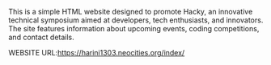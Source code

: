 This is a simple HTML website designed to promote Hacky, an innovative technical symposium aimed at developers, tech enthusiasts, and innovators. The site features information about upcoming events, coding competitions, and contact details.

WEBSITE URL:https://harini1303.neocities.org/index/
